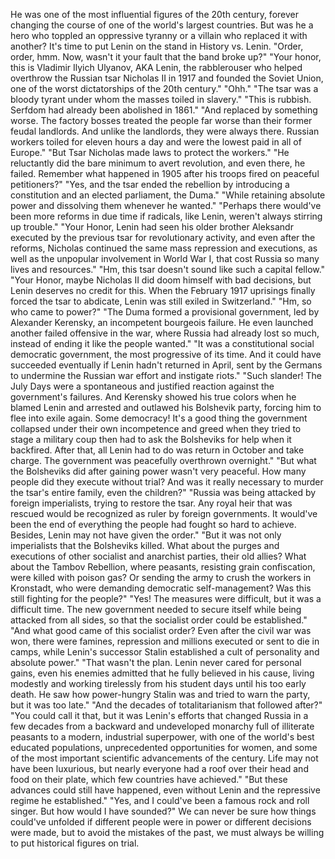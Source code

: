 
He was one of the most influential figures
of the 20th century,
forever changing the course
of one of the world&#39;s largest countries.
But was he a hero
who toppled an oppressive tyranny
or a villain who replaced it with another?
It&#39;s time to put Lenin on the stand
in History vs. Lenin.
&quot;Order, order, hmm.
Now, wasn&#39;t it your fault that the band broke up?&quot;
&quot;Your honor, this is Vladimir Ilyich Ulyanov,
AKA Lenin, the rabblerouser
who helped overthrow 
the Russian tsar Nicholas II in 1917
and founded the Soviet Union,
one of the worst dictatorships of the 20th century.&quot;
&quot;Ohh.&quot;
&quot;The tsar was a bloody tyrant
under whom the masses toiled in slavery.&quot;
&quot;This is rubbish.
Serfdom had already been abolished in 1861.&quot;
&quot;And replaced by something worse.
The factory bosses treated the people
far worse than their former feudal landlords.
And unlike the landlords,
they were always there.
Russian workers toiled for eleven hours a day
and were the lowest paid in all of Europe.&quot;
&quot;But Tsar Nicholas made laws to protect the workers.&quot;
&quot;He reluctantly did the bare minimum to avert revolution,
and even there, he failed.
Remember what happened in 1905
after his troops fired on peaceful petitioners?&quot;
&quot;Yes, and the tsar ended the rebellion
by introducing a constitution
and an elected parliament, the Duma.&quot;
&quot;While retaining absolute power and dissolving them
whenever he wanted.&quot;
&quot;Perhaps there would&#39;ve been more reforms in due time
if radicals, like Lenin,
weren&#39;t always stirring up trouble.&quot;
&quot;Your Honor, Lenin had seen his older brother Aleksandr
executed by the previous tsar for revolutionary activity,
and even after the reforms,
Nicholas continued the same mass repression and executions,
as well as the unpopular involvement
in World War I,
that cost Russia so many lives and resources.&quot;
&quot;Hm, this tsar doesn&#39;t sound like
such a capital fellow.&quot;
&quot;Your Honor, maybe Nicholas II did doom himself
with bad decisions,
but Lenin deserves no credit for this.
When the February 1917 uprisings
finally forced the tsar to abdicate,
Lenin was still exiled in Switzerland.&quot;
&quot;Hm, so who came to power?&quot;
&quot;The Duma formed a provisional government,
led by Alexander Kerensky,
an incompetent bourgeois failure.
He even launched another failed offensive in the war,
where Russia had already lost so much,
instead of ending it like the people wanted.&quot;
&quot;It was a constitutional social democratic government,
the most progressive of its time.
And it could have succeeded eventually
if Lenin hadn&#39;t returned in April,
sent by the Germans to undermine the Russian war effort
and instigate riots.&quot;
&quot;Such slander!
The July Days were a spontaneous and justified reaction
against the government&#39;s failures.
And Kerensky showed his true colors
when he blamed Lenin
and arrested and outlawed his Bolshevik party,
forcing him to flee into exile again.
Some democracy!
It&#39;s a good thing the government collapsed
under their own incompetence and greed
when they tried to stage a military coup
then had to ask the Bolsheviks for help
when it backfired.
After that, all Lenin had to do
was return in October and take charge.
The government was peacefully overthrown overnight.&quot;
&quot;But what the Bolsheviks did
after gaining power
wasn&#39;t very peaceful.
How many people did they execute without trial?
And was it really necessary
to murder the tsar&#39;s entire family, even the children?&quot;
&quot;Russia was being attacked by foreign imperialists,
trying to restore the tsar.
Any royal heir that was rescued
would be recognized as ruler by foreign governments.
It would&#39;ve been the end
of everything the people had fought so hard to achieve.
Besides, Lenin may not have given the order.&quot;
&quot;But it was not only imperialists
that the Bolsheviks killed.
What about the purges and executions
of other socialist and anarchist parties,
their old allies?
What about the Tambov Rebellion,
where peasants, resisting grain confiscation,
were killed with poison gas?
Or sending the army
to crush the workers in Kronstadt,
who were demanding democratic self-management?
Was this still fighting for the people?&quot;
&quot;Yes! The measures were difficult,
but it was a difficult time.
The new government needed to secure itself
while being attacked from all sides,
so that the socialist order could be established.&quot;
&quot;And what good came of this socialist order?
Even after the civil war was won,
there were famines, repression
and millions executed or sent to die in camps,
while Lenin&#39;s successor Stalin established
a cult of personality and absolute power.&quot;
&quot;That wasn&#39;t the plan.
Lenin never cared for personal gains,
even his enemies admitted
that he fully believed in his cause,
living modestly and working tirelessly
from his student days until his too early death.
He saw how power-hungry Stalin was
and tried to warn the party,
but it was too late.&quot;
&quot;And the decades of totalitarianism that followed after?&quot;
&quot;You could call it that,
but it was Lenin&#39;s efforts that changed Russia
in a few decades
from a backward and undeveloped monarchy
full of illiterate peasants
to a modern, industrial superpower,
with one of the world&#39;s best educated populations,
unprecedented opportunities for women,
and some of the most important scientific advancements
of the century.
Life may not have been luxurious,
but nearly everyone had a roof over their head
and food on their plate,
which few countries have achieved.&quot;
&quot;But these advances could still have happened,
even without Lenin
and the repressive regime he established.&quot;
&quot;Yes, and I could&#39;ve been a famous rock and roll singer.
But how would I have sounded?&quot;
We can never be sure how things could&#39;ve unfolded
if different people were in power
or different decisions were made,
but to avoid the mistakes of the past,
we must always be willing
to put historical figures on trial.
